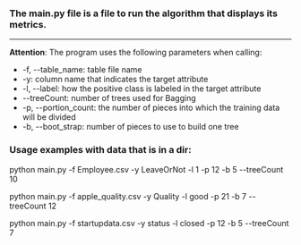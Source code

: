 ### The main.py file is a file to run the algorithm that displays its metrics.
---
**Attention**: The program uses the following parameters when calling:
- -f, --table_name: table file name
- -y: column name that indicates the target attribute
- -l, --label: how the positive class is labeled in the target attribute
- --treeCount: number of trees used for Bagging
- -p, --portion_count: the number of pieces into which the training data will be divided
- -b, --boot_strap: number of pieces to use to build one tree

### Usage examples with data that is in a dir:

python main.py -f Employee.csv -y LeaveOrNot -l 1 -p 12 -b 5 --treeCount 10

python main.py -f apple_quality.csv -y Quality -l good -p 21 -b 7 --treeCount 12

python main.py -f startupdata.csv -y status -l closed -p 12 -b 5 --treeCount 7
